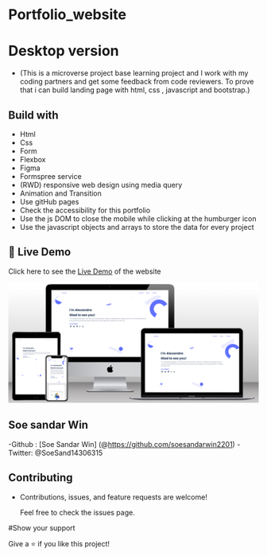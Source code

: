 # Portfolio_website
# Desktop version

- (This is a microverse project base learning project and I work with my coding partners and get some feedback from code reviewers. To prove that i can build landing page with html, css , javascript and bootstrap.)

## Build with
- Html
- Css
- Form
- Flexbox
- Figma
- Formspree service
- (RWD) responsive web design using media query
- Animation and Transition
- Use gitHub pages
- Check the accessibility for this portfolio
- Use the js DOM to close the mobile while clicking at the humburger icon
- Use the javascript objects and arrays to store the data for every project

## 🚀 Live Demo <a name="live-demo"></a>

Click here to see the [Live Demo](https://soesandarwin2201.github.io/portfolio-website-soesandarwin2201.github.io/) of the website 

![](./images/portfolio-project.png)

 ## Soe sandar Win

 -Github : [Soe Sandar Win] (@https://github.com/soesandarwin2201)
 -Twitter: @SoeSand14306315
 
 ## Contributing
 - Contributions, issues, and feature requests are welcome!

   Feel free to check the issues page.
   
 #Show your support
 
 Give a ⭐️ if you like this project!
 

